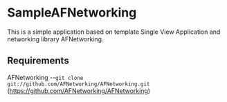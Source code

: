 SampleAFNetworking
=============

This is a simple application based on template Single View Application and networking library AFNetworking.

Requirements
-------
AFNetworking --`git clone git://github.com/AFNetworking/AFNetworking.git` (https://github.com/AFNetworking/AFNetworking)